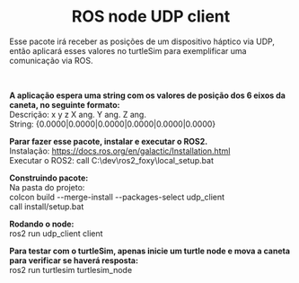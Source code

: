 <h1 align="center">
ROS node UDP client
</h1>

<p>
Esse pacote irá receber as posições de um dispositivo háptico via UDP, então aplicará esses valores no turtleSim para exemplificar uma comunicação via ROS.
</p>

<br>

<b>A aplicação espera uma string com os valores de posição dos 6 eixos da caneta, no seguinte formato:</b>
<br>
Descrição:  x      y      z      X ang. Y ang. Z ang.<br>
String:    {0.0000|0.0000|0.0000|0.0000|0.0000|0.0000}<br>

<b>Parar fazer esse pacote, instalar e executar o ROS2.</b>
<br>
Instalação: https://docs.ros.org/en/galactic/Installation.html<br>
Executar o ROS2: call C:\dev\ros2_foxy\local_setup.bat<br>

<b>Construindo pacote:</b>
<br>
Na pasta do projeto: <br>
colcon build --merge-install --packages-select udp_client<br>
call install/setup.bat<br>

<b>Rodando o node:</b>
<br>
ros2 run udp_client client<br>

<b>Para testar com o turtleSim, apenas inicie um turtle node e mova a caneta para verificar se haverá resposta:</b>
<br>
ros2 run turtlesim turtlesim_node<br>

